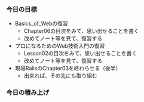 ### 今日の目標
- Basics_of_Webの復習
  - Chapter06の目次をみて、思い出せることを書く
  - 改めてノート等を見て、復習する
- プロになるためのWeb技術入門の復習
  - Lesson02の目次をみて、思い出せることを書く
  - 改めてノート等を見て、復習する
- 現場RailsのChapter03を終わらせる（後半）
  - 出来れば、その先にも取り組む

### 今日の積み上げ
